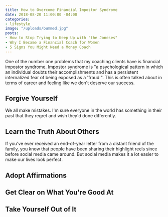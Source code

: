 ```yaml
---
title: How to Overcome Financial Impostor Syndrome
date: 2018-08-20 11:00:00 -04:00
categories:
- lifestyle
image: "/uploads/bummed.jpg"
posts:
- How to Stop Trying to Keep Up with "the Joneses"
- Why I Became a Financial Coach for Women
- 5 Signs You Might Need a Money Coach
---
```


One of the number one problems that my coaching clients have is financial impostor syndrome. Impostor syndrome is "a psychological pattern in which an individual doubts their accomplishments and has a persistent internalized fear of being exposed as a 'fraud'". This is often talked about in terms of career and feeling like we don't deserve our success. 

## Forgive Yourself

We all make mistakes. I'm sure everyone in the world has something in their past that they regret and wish they'd done differently.

## Learn the Truth About Others

If you've ever received an end-of-year letter from a distant friend of the family, you know that people have been sharing their highlight reels since before social media came around. But social media makes it a lot easier to make our lives look perfect.

## Adopt Affirmations

## Get Clear on What You're Good At

## Take Yourself Out of It